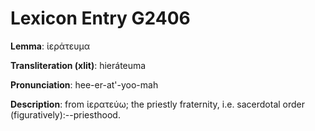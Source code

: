 # Lexicon Entry G2406

**Lemma**: ἱεράτευμα

**Transliteration (xlit)**: hieráteuma

**Pronunciation**: hee-er-at'-yoo-mah

**Description**:
from ἱερατεύω; the priestly fraternity, i.e. sacerdotal order (figuratively):--priesthood.
